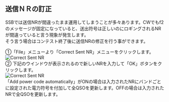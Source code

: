 ## 送信ＮＲの訂正
SSBでは送信NRが間違ったまま運用してしまうことが多々あります。CWでもf2のメッセージが固定になっていると、送出符号は正しいのにロギングされるNRが間違っていると言う現象が発生します。  
そう言う場合はコンテスト終了後に送信NRの修正を行う事ができます。  
  
①「File」メニューより「Correct Sent NR」メニューをクリックします。  
![Correct Sent NR](https://github.com/jr8ppg/zLog/blob/images/correct_sent_nr_1.png)  
② 下記のウインドウが表示されるので新しいNRを入力して「OK」ボタンをクリックします。  
![Correct Sent NR](https://github.com/jr8ppg/zLog/blob/images/correct_sent_nr_2.png)  
「Add power code automatically」がONの場合は入力されたNRにバンドごとに設定された電力符号を付加して全QSOを更新します。OFFの場合は入力されたNRで全QSOを更新します。